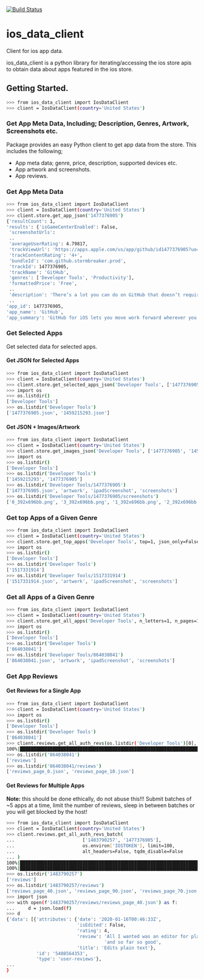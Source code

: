 [![Build Status](https://travis-ci.org/samroon2/ios_data_client.svg?branch=main)](https://travis-ci.org/samroon2/ios_data_client)
# ios_data_client
Client for ios app data.

ios_data_client is a python library for iterating/accessing the ios store apis to obtain data about apps featured in the ios store.

## Getting Started.

```bash
>>> from ios_data_client import IosDataClient
>>> client = IosDataClient(country='United States')
```
### Get App Meta Data, Including; Description, Genres, Artwork, Screenshots etc.
Package provides an easy Python client to get app data from the store. This includes the following;
-  App meta data; genre, price, description, supported devices etc.
-  App artwork and screenshots.
-  App reviews.

### Get App Meta Data
 ```bash
>>> from ios_data_client import IosDataClient
>>> client = IosDataClient(country='United States')
>>> client.store.get_app_json('1477376905')
{'resultCount': 1,
 'results': {'isGameCenterEnabled': False,
  'screenshotUrls':
  ..
  'averageUserRating': 4.79817,
  'trackViewUrl': 'https://apps.apple.com/us/app/github/id1477376905?uo=4',
  'trackContentRating': '4+',
  'bundleId': 'com.github.stormbreaker.prod',
  'trackId': 1477376905,
  'trackName': 'GitHub',
  'genres': ['Developer Tools', 'Productivity'],
  'formattedPrice': 'Free',
  ..
  'description': 'There’s a lot you can do on GitHub that doesn’t require a complex development environment – like sharing feedback on a design discussion, or reviewing a few lines of code. GitHub for iOS lets you move work forward wherever you are. Stay in touch with your team, triage issues, and even merge, right from the app. We’re making these tasks easy for you to perform, no matter where you work, with a beautifully native experience.\n\nYou can use GitHub for iOS to:\n\n• Browse your latest notifications\n• Read, react, and reply to Issues and Pull Requests\n• Review and merge Pull Requests\n• Organize Issues with labels, assignees, projects, and more\n• Browse your files and code\n• Discover new and trending repositories\n\n———\n\nTerms of Service: https://docs.github.com/en/github/site-policy/github-terms-of-service\nPrivacy Policy: https://docs.github.com/en/github/site-policy/github-privacy-statement',
  ..
 'app_id': 1477376905,
 'app_name': 'GitHub',
 'app_summary': 'GitHub for iOS lets you move work forward wherever you are..Stay in touch with your team, triage issues, and even merge, right from the app.'}
```

### Get Selected Apps
Get selected data for selected apps.
#### Get JSON for Selected Apps
```bash
>>> from ios_data_client import IosDataClient
>>> client = IosDataClient(country='United States')
>>> client.store.get_selected_apps_json('Developer Tools', ['1477376905', '1459215293'])
>>> import os
>>> os.listdir()
['Developer Tools']
>>> os.listdir('Developer Tools')
['1477376905.json', '1459215293.json']
```
#### Get JSON + Images/Artwork
```bash
>>> from ios_data_client import IosDataClient
>>> client = IosDataClient(country='United States')
>>> client.store.get_images_json('Developer Tools', ['1477376905', '1459215293'])
>>> import os
>>> os.listdir()
['Developer Tools']
>>> os.listdir('Developer Tools')
['1459215293', '1477376905']
>>> os.listdir('Developer Tools/1477376905')
['1477376905.json', 'artwork', 'ipadScreenshot', 'screenshots']
>>> os.listdir('Developer Tools/1477376905/screenshots')
['0_392x696bb.png', '3_392x696bb.png', '1_392x696bb.png', '2_392x696bb.png']
```
### Get top Apps of a Given Genre
```bash
>>> from ios_data_client import IosDataClient
>>> client = IosDataClient(country='United States')
>>> client.store.get_top_apps('Developer Tools', top=1, json_only=False)
>>> import os
>>> os.listdir()
['Developer Tools']
>>> os.listdir('Developer Tools')
['1517331914']
>>> os.listdir('Developer Tools/1517331914')
['1517331914.json', 'artwork', 'ipadScreenshot', 'screenshots']
```
### Get all Apps of a Given Genre
```bash
>>> from ios_data_client import IosDataClient
>>> client = IosDataClient(country='United States')
>>> client.store.get_all_apps('Developer Tools', n_letters=1, n_pages=1, n_apps=1)
>>> import os
>>> os.listdir()
['Developer Tools']
>>> os.listdir('Developer Tools')
['864038041']
>>> os.listdir('Developer Tools/864038041')
['864038041.json', 'artwork', 'ipadScreenshot', 'screenshots']
```
### Get App Reviews
#### Get Reviews for a Single App
```bash
>>> from ios_data_client import IosDataClient
>>> client = IosDataClient(country='United States')
>>> import os
>>> os.listdir()
['Developer Tools']
>>> os.listdir('Developer Tools')
['864038041']
>>> client.reviews.get_all_auth_revs(os.listdir('Developer Tools')[0], os.environ['IOSTOKEN'], start=0, limit=10)
100%|████████████████████████████████████████████████████████████████████████████████████| 10/10 [00:09<00:00,  1.09 Reviews/s]
>>> os.listdir('864038041')
['reviews']
>>> os.listdir('864038041/reviews')
['reviews_page_0.json', 'reviews_page_10.json']
```
####  Get Reviews for Multiple Apps
__Note:__ this should be done ethically, do not abuse this!!! Submit batches of ~5 apps at a time, limit the number of reviews, sleep in between batches or you will get blocked by the host!
```bash
>>> from ios_data_client import IosDataClient
>>> client = IosDataClient(country='United States')
>>> client.reviews.get_all_auth_revs_batch(
...                         ['1483790257', '1477376905'], 
...                         os.environ['IOSTOKEN'], limit=100, 
...                         alt_headers=False, tqdm_disable=False
... )
100%|███████████████████████████████████████████████████████████████████████████████████| 100/100 [00:10<00:00, 10.01Reviews/s]
100%|███████████████████████████████████████████████████████████████████████████████████| 100/100 [00:11<00:00, 9.09Reviews/s]
>>> os.listdir('1483790257')
['reviews']
>>> os.listdir('1483790257/reviews')
['reviews_page_40.json', 'reviews_page_90.json', 'reviews_page_70.json', 'reviews_page_60.json', 'reviews_page_30.json', 'reviews_page_20.json', 'reviews_page_80.json', 'reviews_page_0.json', 'reviews_page_50.json', 'reviews_page_10.json']
>>> import json
>>> with open(f'1483790257/reviews/reviews_page_40.json') as f:
...     d = json.load(f)
>>> d
{'data': [{'attributes': {'date': '2020-01-16T00:46:33Z',
                          'isEdited': False,
                          'rating': 4,
                          'review': 'All I wanted was an editor for plain text '
                                    'and so far so good',
                          'title': 'Edits plain text'},
           'id': '5408564353',
           'type': 'user-reviews'},
...
}
```